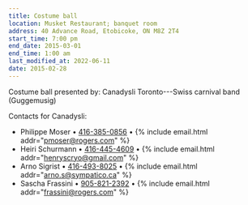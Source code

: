 ```yaml
---
title: Costume ball
location: Musket Restaurant; banquet room
address: 40 Advance Road, Etobicoke, ON M8Z 2T4
start_time: 7:00 pm
end_date: 2015-03-01
end_time: 1:00 am
last_modified_at: 2022-06-11
date: 2015-02-28
---
```


Costume ball presented by: Canadysli Toronto---Swiss carnival band (Guggemusig)

Contacts for Canadysli:

- Philippe Moser • [416-385-0856][tel1] • {% include email.html addr="pmoser@rogers.com" %}
- Heiri Schurmann • [416-445-4609][tel2] • {% include email.html addr="henryscryo@gmail.com" %}
- Arno Sigrist • [416-493-8025][tel3] • {% include email.html addr="arno.s@sympatico.ca" %}
- Sascha Frassini • [905-821-2392][tel4] • {% include email.html addr="frassini@rogers.com" %}

[tel1]: <tel:416-385-0856>
[tel2]: <tel:416-445-4609>
[tel3]: <tel:416-493-8025>
[tel4]: <tel:905-821-2392>
